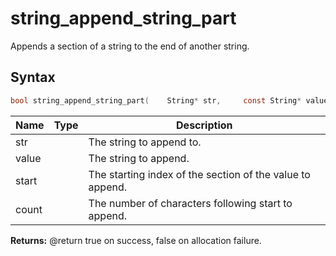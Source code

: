 # string_append_string_part

Appends a section of a string to the end of another string.

## Syntax

```c
bool string_append_string_part(    String* str,     const String* value,     size_t start,     size_t count);
```

| Name | Type | Description |
| --- | --- | --- |
| str |  | The string to append to. |
| value |  | The string to append. |
| start |  | The starting index of the section of the value to append. |
| count |  | The number of characters following start to append. |

**Returns:** @return true on success, false on allocation failure.

